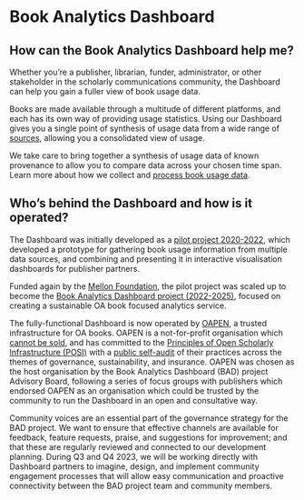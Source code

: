 Book Analytics Dashboard
=======================

## How can the Book Analytics Dashboard help me?
Whether you’re a publisher, librarian, funder, administrator, or other stakeholder in the scholarly communications community, the Dashboard can help you gain a fuller view of book usage data.

Books are made available through a multitude of different platforms, and each has its own way of providing usage statistics. Using our Dashboard gives you a single point of synthesis of usage data from a wide range of [sources](dashboard_data.md), allowing you a consolidated view of usage. 

We take care to bring together a synthesis of usage data of known provenance to allow you to compare data across your chosen time span. Learn more about how we collect and [process book usage data](how_works.md).

## Who’s behind the Dashboard and how is it operated?
The Dashboard was initially developed as a [pilot project 2020-2022](https://digital.library.unt.edu/ark:/67531/metadc1596980/), which developed a prototype for gathering book usage information from multiple data sources, and combining and presenting it in interactive visualisation dashboards for publisher partners.

Funded again by the [Mellon Foundation](https://mellon.org/), the pilot project was scaled up to become the [Book Analytics Dashboard project (2022-2025)](https://doi.org/10.5281/zenodo.7894603), focused on creating a sustainable OA book focused analytics service. 

The fully-functional Dashboard is now operated by [OAPEN](https://www.oapen.org/), a trusted infrastructure for OA books. OAPEN is a not-for-profit organisation which [cannot be sold](https://oapen.hypotheses.org/621), and has committed to the [Principles of Open Scholarly Infrastructure (POSI)](https://doi.org/10.24343/C34W2H) with a [public self-audit](https://oapen.hypotheses.org/524) of their practices across the themes of governance, sustainability, and insurance. OAPEN was chosen as the host organisation by the Book Analytics Dashboard (BAD) project Advisory Board, following a series of focus groups with publishers which endorsed OAPEN as an organisation which could be trusted by the community to run the Dashboard in an open and consultative way.

Community voices are an essential part of the governance strategy for the BAD project. We want to ensure that effective channels are available for feedback, feature requests, praise, and suggestions for improvement; and that these are regularly reviewed and connected to our development planning. During Q3 and Q4 2023, we will be working directly with Dashboard partners to imagine, design, and implement community engagement processes that will allow easy communication and proactive connectivity between the BAD project team and community members.


